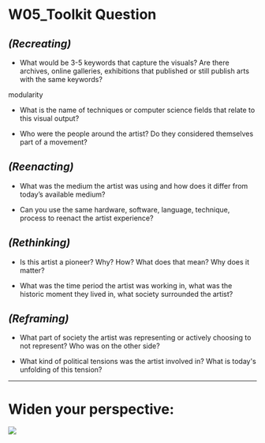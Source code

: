# W05_Toolkit Question

## *(Recreating)*
- What would be 3-5 keywords that capture the visuals? Are there archives, online galleries, exhibitions that published or still publish arts with the same keywords?

modularity


- What is the name of techniques or computer science fields that relate to this visual output?


- Who were the people around the artist? Do they considered themselves part of a movement?
## *(Reenacting)*
- What was the medium the artist was using and how does it differ from today’s available medium?


- Can you use the same hardware, software, language, technique, process to reenact the artist experience?
## *(Rethinking)*
- Is this artist a pioneer? Why? How? What does that mean? Why does it matter?


- What was the time period the artist was working in, what was the historic moment they lived in, what society surrounded the artist?
## *(Reframing)*
- What part of society the artist was representing or actively choosing to not represent? Who was on the other side?


- What kind of political tensions was the artist involved in? What is today's unfolding of this tension?


----------
# Widen your perspective:
![](https://paper-attachments.dropbox.com/s_883FC5CB1E3143252F5C07DDA1F78687E33667A296D68C590F385C509A717783_1634818353498_image.png)



